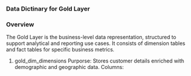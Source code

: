 ### Data Dictinary for Gold Layer

### Overview 

The Gold Layer is the business-level data representation, structured to support analytical and reporting use cases. It consists of dimension 
tables and fact tables for specific business metrics.

1. gold_dim_dimensions
   Purporse: Stores customer details enriched with demographic and geographic data.
   Columns:


